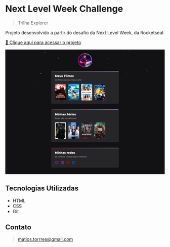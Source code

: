 # Next Level Week Challenge

> Trilha Explorer

Projeto desenvolvido a partir do desafio da Next Level Week, da Rocketseat

[🔗 Clique aqui para acessar o projeto](matheustmendes.github.io/nlw-challenge)

![preview](.github/preview.png)

## Tecnologias Utilizadas

- HTML
- CSS
- Git

## Contato

> matios.torrres@gmail.com